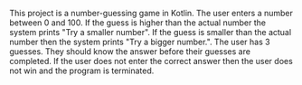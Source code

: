 This project is a number-guessing game in Kotlin. 
The user enters a number between 0 and 100. If the guess is higher than the actual number the system prints "Try a smaller number". If the guess is smaller than the actual number then the system prints "Try a bigger number.".
The user has 3 guesses. They should know the answer before their guesses are completed. If the user does not enter the correct answer then the user does not win and the program is terminated.
